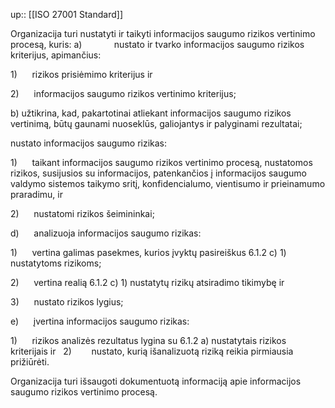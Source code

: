 up:: [[ISO 27001 Standard]]

Organizacija turi nustatyti ir taikyti informacijos saugumo rizikos vertinimo procesą, kuris: a)             nustato ir tvarko informacijos saugumo rizikos kriterijus, apimančius:

1)      rizikos prisiėmimo kriterijus ir

2)      informacijos saugumo rizikos vertinimo kriterijus;

b) užtikrina, kad, pakartotinai atliekant informacijos saugumo rizikos vertinimą, būtų gaunami nuoseklūs, galiojantys ir palyginami rezultatai;

nustato informacijos saugumo rizikas:

1)      taikant informacijos saugumo rizikos vertinimo procesą, nustatomos rizikos, susijusios su informacijos, patenkančios į informacijos saugumo valdymo sistemos taikymo sritį, konfidencialumo, vientisumo ir prieinamumo praradimu, ir

2)      nustatomi rizikos šeimininkai;

d)      analizuoja informacijos saugumo rizikas:

1)      vertina galimas pasekmes, kurios įvyktų pasireiškus 6.1.2 c) 1) nustatytoms rizikoms;

2)      vertina realią 6.1.2 c) 1) nustatytų rizikų atsiradimo tikimybę ir

3)      nustato rizikos lygius;

e)      įvertina informacijos saugumo rizikas:

1)      rizikos analizės rezultatus lygina su 6.1.2 a) nustatytais rizikos kriterijais ir   2)        nustato, kurią išanalizuotą riziką reikia pirmiausia prižiūrėti.

Organizacija turi išsaugoti dokumentuotą informaciją apie informacijos saugumo rizikos vertinimo procesą.
